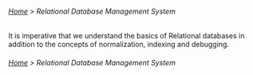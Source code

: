 ###### [Home](../../../README.md) > Relational Database Management System

It is imperative that we understand the basics of Relational databases in addition to the concepts of
normalization, indexing and debugging.

###### [Home](../../../README.md) > Relational Database Management System
